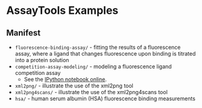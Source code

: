 # AssayTools Examples

## Manifest
* `fluorescence-binding-assay/` - fitting the results of a fluorescence assay, where a ligand that changes fluorescence upon binding is titrated into a protein solution
* `competition-assay-modeling/` - modeling a fluorescence ligand competition assay
  * See the [IPython notebook online](http://nbviewer.ipython.org/github/choderalab/assaytools/blob/master/examples/competition-assay-modeling/competition-assay-modeling.ipynb).
* `xml2png/` - illustrate the use of the xml2png tool
* `xml2png4scans/` - illustrate the use of the xml2png4scans tool
* `hsa/` - human serum albumin (HSA) fluorescence binding measurements

